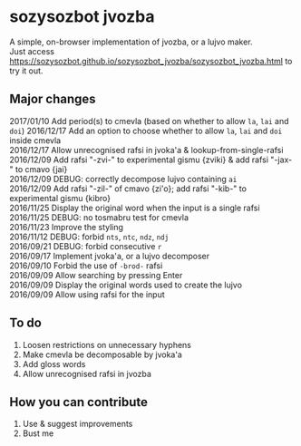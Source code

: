 # sozysozbot jvozba

A simple, on-browser implementation of jvozba, or a lujvo maker.  
Just access https://sozysozbot.github.io/sozysozbot_jvozba/sozysozbot_jvozba.html to try it out.  


## Major changes
2017/01/10 Add period(s) to cmevla (based on whether to allow `la`, `lai` and `doi`)
2016/12/17 Add an option to choose whether to allow `la`, `lai` and `doi` inside cmevla  
2016/12/17 Allow unrecognised rafsi in jvoka'a & lookup-from-single-rafsi  
2016/12/09 Add rafsi "-zvi-" to experimental gismu {zviki} & add rafsi "-jax-" to cmavo {jai}  
2016/12/09 DEBUG: correctly decompose lujvo containing `ai`   
2016/12/09 Add rafsi "-zil-" of cmavo {zi'o}; add rafsi "-kib-" to experimental gismu {kibro}   
2016/11/25 Display the original word when the input is a single rafsi    
2016/11/25 DEBUG: no tosmabru test for cmevla  
2016/11/23 Improve the styling  
2016/11/12 DEBUG: forbid `nts`, `ntc`, `ndz`, `ndj`  
2016/09/21 DEBUG: forbid consecutive `r`  
2016/09/17 Implement jvoka'a, or a lujvo decomposer  
2016/09/10 Forbid the use of `-brod-` rafsi  
2016/09/09 Allow searching by pressing Enter  
2016/09/09 Display the original words used to create the lujvo  
2016/09/09 Allow using rafsi for the input  

## To do
1. Loosen restrictions on unnecessary hyphens
2. Make cmevla be decomposable by jvoka'a  
3. Add gloss words  
4. Allow unrecognised rafsi in jvozba

## How you can contribute
1. Use & suggest improvements
2. Bust me
